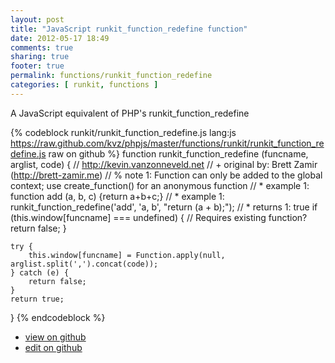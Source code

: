 ```yaml
---
layout: post
title: "JavaScript runkit_function_redefine function"
date: 2012-05-17 18:49
comments: true
sharing: true
footer: true
permalink: functions/runkit_function_redefine
categories: [ runkit, functions ]
---
```

A JavaScript equivalent of PHP's runkit_function_redefine
<!-- more -->
{% codeblock runkit/runkit_function_redefine.js lang:js https://raw.github.com/kvz/phpjs/master/functions/runkit/runkit_function_redefine.js raw on github %}
function runkit_function_redefine (funcname, arglist, code) {
    // http://kevin.vanzonneveld.net
    // +   original by: Brett Zamir (http://brett-zamir.me)
    // %          note 1: Function can only be added to the global context; use create_function() for an anonymous function
    // *     example 1: function add (a, b, c) {return a+b+c;}
    // *     example 1: runkit_function_redefine('add', 'a, b', "return (a + b);");
    // *     returns 1: true
    if (this.window[funcname] === undefined) { // Requires existing function?
        return false;
    }

    try {
        this.window[funcname] = Function.apply(null, arglist.split(',').concat(code));
    } catch (e) {
        return false;
    }
    return true;
}
{% endcodeblock %}
<ul>
 <li><a href="https://github.com/kvz/phpjs/blob/master/functions/runkit/runkit_function_redefine.js">view on github</a></li>
 <li><a href="https://github.com/kvz/phpjs/edit/master/functions/runkit/runkit_function_redefine.js">edit on github</a></li>
</ul>
